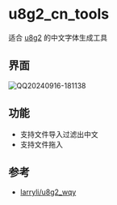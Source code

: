 # u8g2_cn_tools

适合 [u8g2](https://github.com/olikraus/u8g2) 的中文字体生成工具

## 界面

![QQ20240916-181138](https://github.com/user-attachments/assets/7ec7db2c-034e-4627-bc69-c4f7202a078a)

## 功能

- 支持文件导入过滤出中文
- 支持文件拖入

## 参考

- [larryli/u8g2_wqy](https://github.com/larryli/u8g2_wqy)
